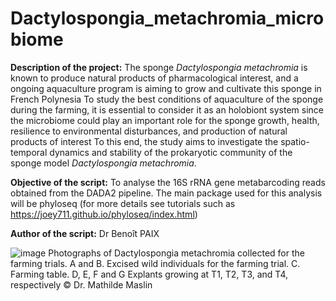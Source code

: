 # Dactylospongia_metachromia_microbiome

<b>
Description of the project:</b>
The sponge <i>Dactylospongia metachromia</i> is known to produce natural products of pharmacological interest, and a ongoing aquaculture program is aiming to grow and cultivate this sponge in French Polynesia
To study the best conditions of aquaculture of the sponge during the farming, it is essential to consider it as an holobiont system since the microbiome could play an important role for the sponge growth, health, resilience to environmental disturbances, and production of natural products of interest
To this end, the study aims to investigate the spatio-temporal dynamics and stability of the prokaryotic community of the sponge model <i>Dactylospongia metachromia</i>.

<b>Objective of the script:</b>
To analyse the 16S rRNA gene metabarcoding reads obtained from the DADA2 pipeline. 
The main package used for this analysis will be phyloseq (for more details see tutorials such as https://joey711.github.io/phyloseq/index.html)

<b>Author of the script:</b> Dr Benoît PAIX


![image](https://user-images.githubusercontent.com/34443366/211336771-ccb5873e-ae1f-4062-a32f-7aab7afed12c.png)
Photographs of Dactylospongia metachromia collected for the farming trials. A and B. Excised wild individuals for the farming trial. C. Farming table. D, E, F and G Explants growing at T1, T2, T3, and T4, respectively © Dr. Mathilde Maslin 
